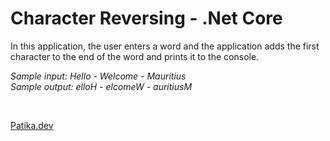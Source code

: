 # Character Reversing - .Net Core
In this application, the user enters a word and the application adds the first character to the end of the word and prints it to the console.
</br>

*Sample input: Hello - Welcome - Mauritius* </br>
*Sample output: elloH - elcomeW - auritiusM*

</br>

[Patika.dev](https://app.patika.dev/)
